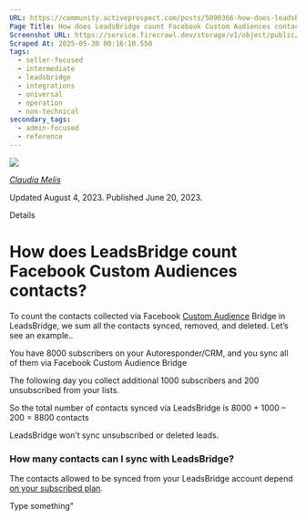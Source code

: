```yaml
---
URL: https://community.activeprospect.com/posts/5090366-how-does-leadsbridge-count-facebook-custom-audiences-contacts
Page Title: How does LeadsBridge count Facebook Custom Audiences contacts?
Screenshot URL: https://service.firecrawl.dev/storage/v1/object/public/media/screenshot-2d0e8533-0534-4d22-9033-f4f222f5246e.png
Scraped At: 2025-05-30 00:16:10.550
tags:
  - seller-focused
  - intermediate
  - leadsbridge
  - integrations
  - universal
  - operation
  - non-technical
secondary_tags:
  - admin-focused
  - reference
---
```


[![](https://content2.bloomfire.com/avatars/users/1451136/thumb/thumbnail.png?f=1623686660&Expires=1748567764&Signature=Q7x0EwlxES0hvUgBHOYTTGeGR3odqFWLEzt7O-xmCXlP96mar1s5oe9tW3fMpzluxTm11P9GYwlqaEZzVQoiPHx5Em9I8Zg9SieGpWMPxP~zejUlB9Kdkje0AR2sl6YPYOEivTAjQuDSX6l6GvCgOgDMNLH3WzK0p~K6PLRhSIJngXS~mM3tMk1CaX4yCakXlTKQROVt2bZuKLbAWOlp742ugbt4wRxc4nnSEG1pEjwuFGnUeOvPdFljX9y1m6mzKMdH73FRM3yhu285pMQf4YR6ClB1L2SbAju0wVyUrSU5OlrMU1~sZloQeSNNUoeqkHR2feRCiE-B4cGRd5-r9A__&Key-Pair-Id=APKAIDFCFZ2UHE5LPIUA)](https://community.activeprospect.com/memberships/8017840-claudia-melis)

[_Claudia Melis_](https://community.activeprospect.com/memberships/8017840-claudia-melis)

Updated August 4, 2023. Published June 20, 2023.

Details

# How does LeadsBridge count Facebook Custom Audiences contacts?

To count the contacts collected via Facebook [Custom Audience](https://internal.activeprospect.com/groups/55523/posts/4969955-how-to-get-started-with-custom-audiences) Bridge in LeadsBridge, we sum all the contacts synced, removed, and deleted. Let’s see an example..

You have 8000 subscribers on your Autoresponder/CRM, and you sync all of them via Facebook Custom Audience Bridge

The following day you collect additional 1000 subscribers and 200 unsubscribed from your lists.

So the total number of contacts synced via LeadsBridge is 8000 + 1000 – 200 = 8800 contacts

LeadsBridge won’t sync unsubscribed or deleted leads.

### How many contacts can I sync with LeadsBridge?

The contacts allowed to be synced from your LeadsBridge account depend [on your subscribed plan](https://community.activeprospect.com/posts/5039672-how-do-i-choose-the-right-leadsbridge-plan-for-me).

Type something"

